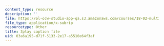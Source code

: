 ```yaml
---
content_type: resource
description: ''
file: https://ol-ocw-studio-app-qa.s3.amazonaws.com/courses/18-02-multivariable-calculus-fall-2007/03a6a195d71f51332e17a5510e64f3af_BChhAS1sFvA.srt
file_type: application/x-subrip
resourcetype: Other
title: 3play caption file
uid: 03a6a195-d71f-5133-2e17-a5510e64f3af
---
```


